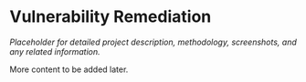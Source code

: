 # Vulnerability Remediation

*Placeholder for detailed project description, methodology, screenshots, and any related information.*

More content to be added later.
